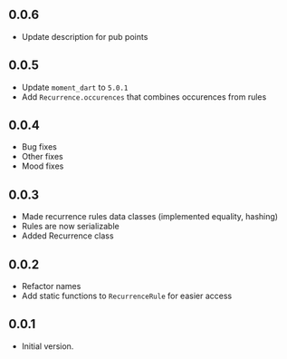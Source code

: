 ## 0.0.6

- Update description for pub points

## 0.0.5

- Update `moment_dart` to `5.0.1`
- Add `Recurrence.occurences` that combines occurences from rules

## 0.0.4

- Bug fixes
- Other fixes
- Mood fixes

## 0.0.3

- Made recurrence rules data classes (implemented equality, hashing)
- Rules are now serializable
- Added Recurrence class

## 0.0.2

- Refactor names
- Add static functions to `RecurrenceRule` for easier access

## 0.0.1

- Initial version.
